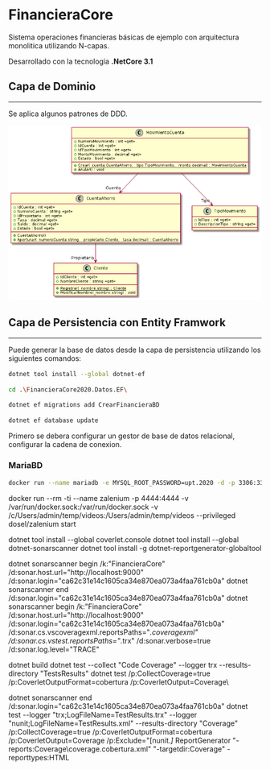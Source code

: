 # FinancieraCore #

Sistema operaciones financieras básicas de ejemplo con arquitectura monolitica utilizando N-capas.

Desarrollado con la tecnologia **.NetCore 3.1**

## Capa de Dominio ##

---
Se aplica algunos patrones de DDD.

![Diagrama de clases](/FinancieraCore2020.Dominio/include.png)

## Capa de Persistencia con Entity Framwork ##

---
Puede generar la base de datos desde la capa de persistencia utilizando los siguientes comandos:

```bash
dotnet tool install --global dotnet-ef
```

```bash
cd .\FinancieraCore2020.Datos.EF\
```

```bash
dotnet ef migrations add CrearFinancieraBD
```

```bash
dotnet ef database update
```

Primero se debera configurar un gestor de base de datos relacional, configurar la cadena de conexion.

### MariaBD ###

```bash
docker run --name mariadb -e MYSQL_ROOT_PASSWORD=upt.2020 -d -p 3306:3306 mariadb
```


docker run --rm -ti --name zalenium -p 4444:4444 -v /var/run/docker.sock:/var/run/docker.sock -v /c/Users/admin/temp/videos:/Users/admin/temp/videos --privileged dosel/zalenium start 

dotnet tool install --global coverlet.console
dotnet tool install --global dotnet-sonarscanner
dotnet tool install -g dotnet-reportgenerator-globaltool

dotnet sonarscanner begin /k:"FinancieraCore" /d:sonar.host.url="http://localhost:9000" /d:sonar.login="ca62c31e14c1605ca34e870ea073a4faa761cb0a"
dotnet sonarscanner end /d:sonar.login="ca62c31e14c1605ca34e870ea073a4faa761cb0a"
dotnet sonarscanner begin /k:"FinancieraCore" /d:sonar.host.url="http://localhost:9000" /d:sonar.login="ca62c31e14c1605ca34e870ea073a4faa761cb0a" /d:sonar.cs.vscoveragexml.reportsPaths="*.coveragexml" /d:sonar.cs.vstest.reportsPaths="*.trx" /d:sonar.verbose=true /d:sonar.log.level="TRACE"

dotnet build
dotnet test --collect "Code Coverage" --logger trx --results-directory "TestsResults"
dotnet test /p:CollectCoverage=true /p:CoverletOutputFormat=cobertura /p:CoverletOutput=Coverage\

dotnet sonarscanner end /d:sonar.login="ca62c31e14c1605ca34e870ea073a4faa761cb0a"
dotnet test --logger "trx;LogFileName=TestResults.trx" --logger "nunit;LogFileName=TestResults.xml" --results-directory "Coverage" /p:CollectCoverage=true /p:CoverletOutputFormat=cobertura /p:CoverletOutput=Coverage /p:Exclude="[nunit.*]*
ReportGenerator "-reports:Coverage\coverage.cobertura.xml" "-targetdir:Coverage" -reporttypes:HTML
